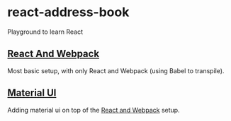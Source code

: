 # react-address-book
Playground to learn React

## [React And Webpack](https://github.com/nadrees/react-address-book/tree/react-webpack)
Most basic setup, with only React and Webpack (using Babel to transpile).

## [Material UI](https://github.com/nadrees/react-address-book/tree/material-ui)
Adding material ui on top of the [React and Webpack](https://github.com/nadrees/react-address-book/tree/react-webpack) setup.